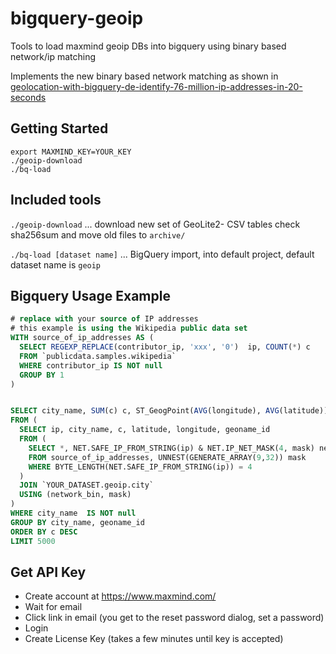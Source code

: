 # bigquery-geoip

Tools to load maxmind geoip DBs into bigquery using binary based network/ip matching

Implements the new binary based network matching as shown in [geolocation-with-bigquery-de-identify-76-million-ip-addresses-in-20-seconds](https://cloud.google.com/blog/products/data-analytics/geolocation-with-bigquery-de-identify-76-million-ip-addresses-in-20-seconds)

## Getting Started
```
export MAXMIND_KEY=YOUR_KEY
./geoip-download
./bq-load
```

## Included tools

`./geoip-download` ... download new set of GeoLite2- CSV tables check sha256sum and move old files to `archive/`

`./bq-load [dataset name]` ... BigQuery import, into default project, default dataset name is `geoip`

## Bigquery Usage Example

```sql
# replace with your source of IP addresses
# this example is using the Wikipedia public data set
WITH source_of_ip_addresses AS (
  SELECT REGEXP_REPLACE(contributor_ip, 'xxx', '0')  ip, COUNT(*) c
  FROM `publicdata.samples.wikipedia`
  WHERE contributor_ip IS NOT null  
  GROUP BY 1
)


SELECT city_name, SUM(c) c, ST_GeogPoint(AVG(longitude), AVG(latitude)) point
FROM (
  SELECT ip, city_name, c, latitude, longitude, geoname_id
  FROM (
    SELECT *, NET.SAFE_IP_FROM_STRING(ip) & NET.IP_NET_MASK(4, mask) network_bin
    FROM source_of_ip_addresses, UNNEST(GENERATE_ARRAY(9,32)) mask
    WHERE BYTE_LENGTH(NET.SAFE_IP_FROM_STRING(ip)) = 4
  )
  JOIN `YOUR_DATASET.geoip.city`  
  USING (network_bin, mask)
)
WHERE city_name  IS NOT null
GROUP BY city_name, geoname_id
ORDER BY c DESC
LIMIT 5000
```

## Get API Key

- Create account at https://www.maxmind.com/
- Wait for email
- Click link in email (you get to the reset password dialog, set a password)
- Login
- Create License Key (takes a few minutes until key is accepted)
